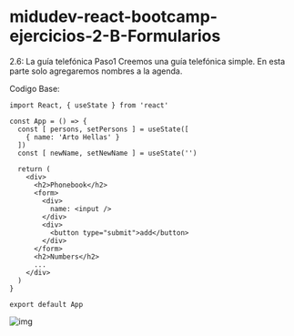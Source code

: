 # midudev-react-bootcamp-ejercicios-2-B-Formularios

2.6: La guía telefónica Paso1
Creemos una guía telefónica simple. En esta parte solo agregaremos nombres a la agenda.

Codigo Base:
```
import React, { useState } from 'react'

const App = () => {
  const [ persons, setPersons ] = useState([
    { name: 'Arto Hellas' }
  ]) 
  const [ newName, setNewName ] = useState('')

  return (
    <div>
      <h2>Phonebook</h2>
      <form>
        <div>
          name: <input />
        </div>
        <div>
          <button type="submit">add</button>
        </div>
      </form>
      <h2>Numbers</h2>
      ...
    </div>
  )
}

export default App
```

![img](https://fullstackopen.com/static/501199c4a6d7a5702a7bdf31998d5a1d/5a190/10e.png)
